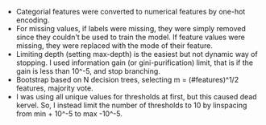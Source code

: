 - Categorial features were converted to numerical features by one-hot encoding.
- For missing values, if labels were missing, they were simply removed since they couldn't be used to train the model. If feature values were missing, they were replaced
with the mode of their feature.
- Limiting depth (setting max-depth) is the easiest but not dynamic way of stopping. I used information gain (or gini-purification) limit, that is if the gain is less than 10^-5, and stop branching.
- Bootstrap based on N decision trees, selecting m = (#features)^1/2 features, majority vote.
- I was using all unique values for thresholds at first, but this caused dead kervel. So, I instead limit the number of thresholds to 10 by linspacing from min + 10^-5 to max -10^-5.
